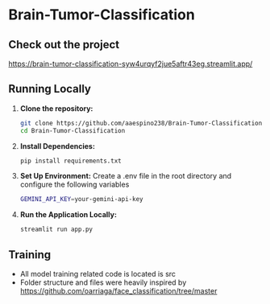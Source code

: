 ﻿# Brain-Tumor-Classification

## Check out the project
https://brain-tumor-classification-syw4urqyf2jue5aftr43eg.streamlit.app/

## Running Locally
1. **Clone the repository:**
   ```bash
   git clone https://github.com/aaespino238/Brain-Tumor-Classification.git
   cd Brain-Tumor-Classification
2. **Install Dependencies:**
   ```bash
   pip install requirements.txt
3. **Set Up Environment:**
   Create a .env file in the root directory and configure the following variables
   ```bash
   GEMINI_API_KEY=your-gemini-api-key
5. **Run the Application Locally:**
   ```bash
   streamlit run app.py

## Training 
- All model training related code is located is src
- Folder structure and files were heavily inspired by https://github.com/oarriaga/face_classification/tree/master 
